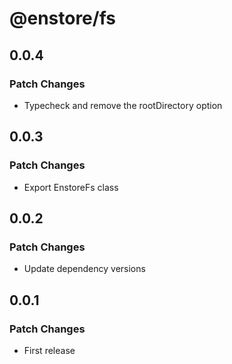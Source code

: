 # @enstore/fs

## 0.0.4

### Patch Changes

- Typecheck and remove the rootDirectory option

## 0.0.3

### Patch Changes

- Export EnstoreFs class

## 0.0.2

### Patch Changes

- Update dependency versions

## 0.0.1

### Patch Changes

- First release
